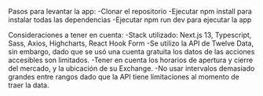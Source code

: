 Pasos para levantar la app:
-Clonar el repositorio
-Ejecutar npm install para instalar todas las dependencias
-Ejecutar npm run dev para ejecutar la app

Consideraciones a tener en cuenta:
-Stack utilizado: Next.js 13, Typescript, Sass, Axios, Highcharts, React Hook Form
-Se utilizo la API de Twelve Data, sin embargo, dado que se usó una cuenta gratuita los datos de las acciones accesibles son limitados.
-Tener en cuenta los horarios de apertura y cierre del mercado, y la ubicación de su Exchange.
-No usar intervalos demasiado grandes entre rangos dado que la API tiene limitaciones al momento de traer la data.
